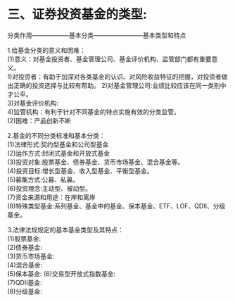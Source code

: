 # 三、证券投资基金的类型:

 分类作用——————基本分类————————基本类型和特点  

1.给基金分类的意义和困难：  
  (1)意义：对基金投资者、基金管理公司、基金评价机构、监管部门都有重要意义。  
     1)对投资者：有助于加深对各类基金的认识、对风险收益特征的把握，对投资者做出正确的投资选择与比较有帮助。 
     2)对基金管理公司:业绩比较应该在同一类别中才公平。  
     3)对基金评价机构:    
     4)监管机构：有利于针对不同基金的特点实施有效的分类监管。    
  (2)困难：产品创新不断  
  
2.基金的不同分类标准和基本分类：    
  (1)法律形式:契约型基金和公司型基金  
  (2)运作方式:封闭式基金和开放式基金  
  (3)投资对象:股票基金、债券基金、货币市场基金、混合基金等。  
  (4)投资目标:增长型基金、收入型基金、平衡型基金。  
  (5)募集方式:公募、私募。  
  (6)投资理念:主动型、被动型。  
  (7)资金来源和用途：在岸和离岸  
  (8)特殊类型基金:系列基金、基金中的基金、保本基金、ETF、LOF、QDII、分级基金。  

3.法律法规规定的基本基金类型及其特点：  
  (1)股票基金:  
  (2)债券基金:  
  (3)货币市场基金:  
  (4)混合基金:  
  (5)保本基金: 
  (6)交易型开放式指数基金:  
  (7)QDII基金:  
  (8)分级基金:  